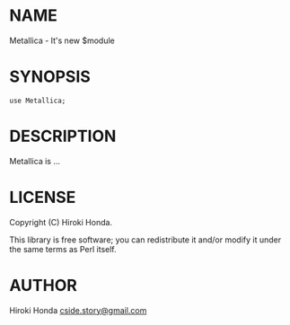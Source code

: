 # NAME

Metallica - It's new $module

# SYNOPSIS

    use Metallica;

# DESCRIPTION

Metallica is ...

# LICENSE

Copyright (C) Hiroki Honda.

This library is free software; you can redistribute it and/or modify
it under the same terms as Perl itself.

# AUTHOR

Hiroki Honda <cside.story@gmail.com>
